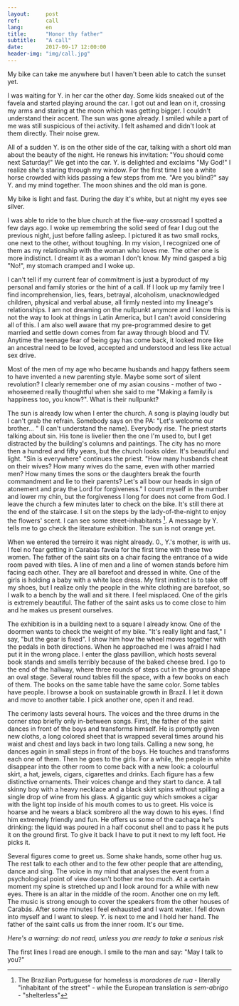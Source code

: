 ```yaml
---
layout:     post
ref:		call
lang: 		en
title:      "Honor thy father"
subtitle:   "A call"
date:       2017-09-17 12:00:00
header-img: "img/call.jpg"
---
```


My bike can take me anywhere but I haven't been able to catch the sunset yet. 

I was waiting for Y. in her car the other day. Some kids sneaked out of the favela and started playing around the car. I got out and lean on it, crossing my arms and staring at the moon which was getting bigger. I couldn't understand their accent. The sun was gone already. I smiled while a part of me was still suspicious of thei activity. I felt ashamed and didn't look at them directly. Their noise grew.

All of a sudden Y. is on the other side of the car, talking with a short old man about the beauty of the night. He renews his invitation: "You should come next Saturday!" We get into the car. Y. is delighted and exclaims "My God!" I realize she's staring through my window. For the first time I see a white horse crowded with kids passing a few steps from me. "Are you blind?" say Y. and my mind together. The moon shines and the old man is gone.

My bike is light and fast. During the day it's white, but at night my eyes see silver.

I was able to ride to the blue church at the five-way crossroad I spotted a few days ago. I woke up remembring the solid seed of fear I dug out the previous night, just before falling asleep. I pictured it as two small rocks, one next to the other, without toughing. In my vision, I recognized one of them as my relationship with the woman who loves me. The other one is more indistinct. I dreamt it as a woman I don't know. My mind gasped a big "No!", my stomach cramped and I woke up.

I can't tell if my current fear of commitment is just a byproduct of my personal and family stories or the hint of a call. If I look up my family tree I find incomprehension, lies, fears, betrayal, alcoholism, unacknowledged children, physical and verbal abuse, all firmly nested into my lineage's relationships. I am not dreaming on the nullpunkt anymore and I know this is not the way to look at things in Latin America, but I can't avoid considering all of this. I am also well aware that my pre-programmed desire to get married and settle down comes from far away through blood and TV. Anytime the teenage fear of being gay has come back, it looked more like an ancestral need to be loved, accepted and understood and less like actual sex drive.

Most of the men of my age who became husbands and happy fathers seem to have invented a new parenting style. Maybe some sort of silent revolution? I clearly remember one of my asian cousins - mother of two - whoseemed really thoughtful when she said to me "Making a family is happiness too, you know?". What is their nullpunkt?

The sun is already low when I enter the church. A song is playing loudly but I can't grab the refrain. Somebody says on the PA: "Let's welcome our brother... " (I can't understand the name). Everybody rise. The priest starts talking about sin. His tone is livelier then the one I'm used to, but I get distracted by the building's columns and paintings. The city has no more then a hundred and fifty years, but the church looks older. It's beautiful and light.
"Sin is everywhere" continues the priest. "How many husbands cheat on their wives? How many wives do the same, even with other married men? How many times the sons or the daughters break the fourth commandment and lie to their parents? Let's all bow our heads in sign of atonement and pray the Lord for forgiveness."
I count myself in the number and lower my chin, but the forgiveness I long for does not come from God. I leave the church a few minutes later to check on the bike. It's still there at the end of the staircase. I sit on the steps by the lady-of-the-night to enjoy the flowers' scent. I can see some street-inhabitants [^homeless]. A message by Y. tells me to go check the literature exhibition. The sun is not orange yet.

When we entered the terreiro it was night already. 0., Y.'s mother, is with us. I feel no fear getting in Carabás favela for the first time with these two women. The father of the saint sits on a chair facing the entrance of a wide room paved with tiles. A line of men and a line of women stands before him facing each other. They are all barefoot and dressed in white. One of the girls is holding a baby with a white lace dress. My first instinct is to take off my shoes, but I realize only the people in the white clothing are barefoot, so I walk to a bench by the wall and sit there. I feel misplaced. One of the girls is extremely beautiful. The father of the saint asks us to come close to him and he makes us present ourselves.

The exhibition is in a building next to a square I already know. One of the doormen wants to check the weight of my bike. "It's really light and fast," I say, "but the gear is fixed". I show him how the wheel moves together with the pedals in both directions. When he approached me I was afraid I had put it in the wrong place. I enter the glass pavillion, which hosts several book stands and smells terribly because of the baked cheese bred. I go to the end of the hallway, where three rounds of steps cut in the ground shape an oval stage. Several round tables fill the space, with a few books on each of them. The books on the same table have the same color. Some tables have people. I browse a book on sustainable growth in Brazil. I let it down and move to another table. I pick another one, open it and read.

The cerimony lasts several hours. The voices and the three drums in the corner stop briefly only in-between songs. First, the father of the saint dances in front of the boys and transforms himself. He is promptly given new cloths, a long colored sheet that is wrapped several times around his waist and chest and lays back in two long tails. Calling a new song, he dances again in small steps in front of the boys. He touches and transforms each one of them. Then he goes to the girls.
For a while, the people in white disappear into the other room to come back with a new look: a colourful skirt, a hat, jewels, cigars, cigarettes and drinks. Each figure has a few distinctive ornaments. Their voices change and they start to dance. A tall skinny boy with a heavy necklace and a black skirt spins without spilling a single drop of wine from his glass. A gigantic guy which smokes a cigar with the light top inside of his mouth comes to us to greet. His voice is hoarse and he wears a black sombrero all the way down to his eyes. I find him extremely friendly and fun. He offers us some of the cachaça he's drinking: the liquid was poured in a half coconut shell and to pass it he puts it on the ground first. To give it back I have to put it next to my left foot. He picks it.

Several figures come to greet us. Some shake hands, some other hug us. The rest talk to each other and to the few other people that are attending, dance and sing. The voice in my mind that analyses the event from a psychological point of view doesn't bother me too much. At a certain moment my spine is stretched up and I look around for a while with new eyes. There is an altar in the middle of the room. Another one on my left. The music is strong enough to cover the speakers from the other houses of Carabás. 
After some minutes I feel exhausted and I want water. I fell down into myself and I want to sleep. Y. is next to me and I hold her hand. The father of the saint calls us from the inner room. It's our time.

*Here's a warning: do not read, unless you are ready to take a serious risk*

The first lines I read are enough. I smile to the man and say: "May I talk to you?"


[^homeless]: The Brazilian Portuguese for homeless is *moradores de rua* - literally "inhabitant of the street" - while the European translation is *sem-abrigo* - "shelterless"